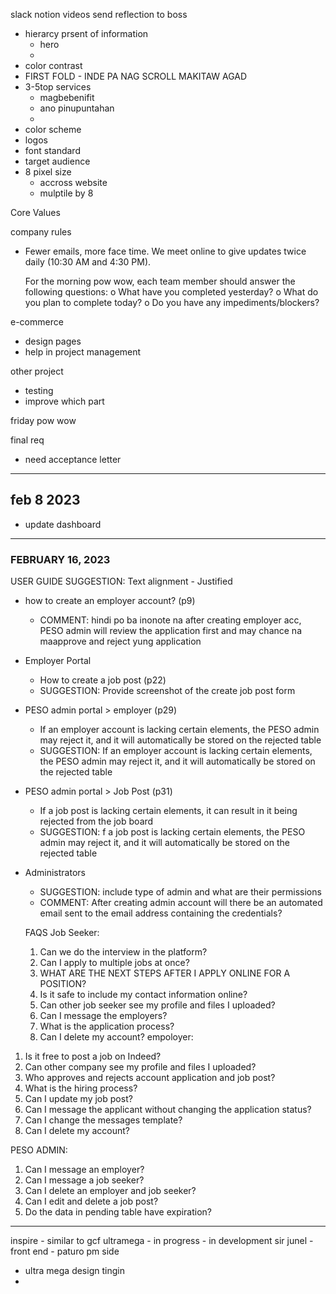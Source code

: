 slack
notion
videos
send reflection to boss
- hierarcy prsent of information
    - hero
    - 
- color contrast
- FIRST FOLD - INDE PA NAG SCROLL MAKITAW AGAD
- 3-5top services
    - magbebenifit
    - ano pinupuntahan
    - 
- color scheme
- logos
- font standard
- target audience
- 8 pixel size
    - accross website
    - mulptile by 8

Core Values

company rules
-   Fewer emails, more face time. We meet online to give updates twice daily (10:30 AM and 4:30 PM).
    
    For the morning pow wow, each team member should answer the following questions: o What have you completed yesterday? o What do you plan to complete today? o Do you have any impediments/blockers?


e-commerce
- design pages
- help in project management

other project
- testing
- improve which part 

friday
pow wow

final req
- need acceptance letter
-----------
## feb 8 2023
- update dashboard
------
### FEBRUARY 16, 2023
USER GUIDE
SUGGESTION: Text alignment - Justified
- how to create an employer account? (p9)
    - COMMENT: hindi po ba inonote na after creating employer acc, PESO admin will review the application first and may chance na maapprove and reject yung application
- Employer Portal
    - How to create a job post (p22)
    - SUGGESTION: Provide screenshot of the create job post form
- PESO admin portal > employer (p29)
    - If an employer account is lacking certain elements, the PESO admin may reject it, and it will automatically be stored on the rejected table 
    - SUGGESTION: If an employer account is lacking certain elements, the PESO admin may reject it, and it will automatically be stored on the rejected table 
- PESO admin portal > Job Post (p31)
    - If a job post is lacking certain elements, it can result in it being rejected from the job board
    - SUGGESTION: f a job post is lacking certain elements, the PESO admin may reject it, and it will automatically be stored on the rejected table 
- Administrators
    - SUGGESTION: include type of admin and what are their permissions
    - COMMENT: After creating admin account will there be an automated email sent to the email address containing the credentials?
    
    FAQS
Job Seeker:
    1. Can we do the interview in the platform?
    2. Can I apply to multiple jobs at once?
    3. WHAT ARE THE NEXT STEPS AFTER I APPLY ONLINE FOR A POSITION?
    4. Is it safe to include my contact information online?
    5. Can other job seeker see my profile and files I uploaded?
    6. Can I message the employers?
    7. What is the application process?
    8. Can I delete my account?
empoloyer:
1.  Is it free to post a job on Indeed?
2. Can other company see my profile and files I uploaded?
3. Who approves and rejects account application and job post?
4. What is the hiring process?
5. Can I update my job post?
6. Can I message the applicant without changing the application status?
7. Can I change the messages template?
8. Can I delete my account?

PESO ADMIN:
1. Can I message an  employer?
2. Can I message a job seeker?
3. Can I delete an employer and job seeker?
4. Can I edit and delete a job post?
5. Do the data in pending table have expiration?
-------------------------
inspire - similar to gcf
ultramega - in progress - in development 
sir junel - front end - paturo
pm side


- ultra mega design tingin
- 